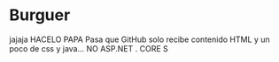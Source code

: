 # Burguer
jajaja
HACELO PAPA
Pasa que GitHub solo recibe contenido HTML y un poco de css y java...
NO ASP.NET . CORE 
S
